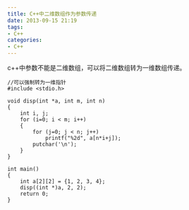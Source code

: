 ```yaml
---
title: C++中二维数组作为参数传递
date: 2013-09-15 21:19
tags:
- C++
categories:
- C++
---
```



c++中参数不能是二维数组，可以将二维数组转为一维数组传递。
<!--more-->

```
//可以强制转为一维指针
#include <stdio.h>

void disp(int *a, int m, int n)
{
    int i, j;
    for (i=0; i < m; i++)
    {
        for (j=0; j < n; j++)
            printf("%2d", a[n*i+j]);
        putchar('\n');
    }
}

int main()
{
    int a[2][2] = {1, 2, 3, 4};
    disp((int *)a, 2, 2);
    return 0;
}
```
